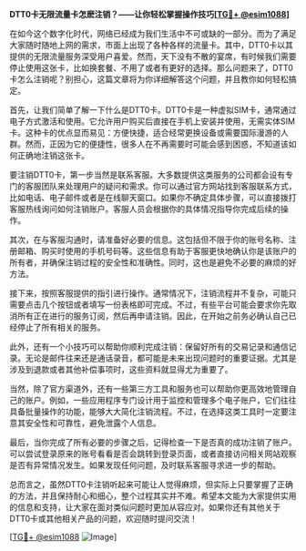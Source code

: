 **DTT0卡无限流量卡怎麽注销？——让你轻松掌握操作技巧[[TG💪+ @esim1088](https://t.me/s/esim1088)]**

在如今这个数字化时代，网络已经成为我们生活中不可或缺的一部分。而为了满足大家随时随地上网的需求，市面上出现了各种各样的流量卡。其中，DTT0卡以其提供的无限流量服务深受用户喜爱。然而，天下没有不散的宴席，有时候我们需要停止使用这张卡，比如换套餐、不用了或者有更好的选择。那么问题来了，DTT0卡怎么注销呢？别担心，这篇文章将为你详细解答这个问题，并且教你如何轻松搞定。

首先，让我们简单了解一下什么是DTT0卡。DTT0卡是一种虚拟SIM卡，通常通过电子方式激活和使用。它允许用户购买后直接在手机上安装并使用，无需实体SIM卡。这种卡的优点显而易见：方便快捷，适合经常更换设备或需要国际漫游的人群。然而，正因为它的便捷性，很多人在不再需要时可能会感到困惑，不知道该如何正确地注销这张卡。

要注销DTT0卡，第一步当然是联系客服。大多数提供这类服务的公司都会设有专门的客服团队来处理用户的疑问和需求。你可以通过官方网站找到客服联系方式，比如电话、电子邮件或者是在线聊天窗口。如果你不确定具体步骤，可以直接拨打客服热线询问如何注销账户。客服人员会根据你的具体情况指导你完成后续的操作。

其次，在与客服沟通时，请准备好必要的信息。这包括但不限于你的账号名称、注册邮箱、购买时使用的手机号码等。这些信息有助于客服更快地确认你是该账户的所有者，并确保注销过程的安全性和准确性。同时，这也是避免不必要的麻烦的好方法。

接下来，按照客服提供的指引进行操作。通常情况下，注销流程并不复杂，可能只需要点击几个按钮或者填写一份表格即可完成。不过，有些平台可能会要求你先取消所有正在进行的服务订阅，然后再申请注销。因此，在开始之前务必确认自己已经停止了所有相关的服务。

此外，还有一个小技巧可以帮助你顺利完成注销：保留好所有的交易记录和通信记录。无论是邮件往来还是通话录音，都可能是未来出现问题时的重要证据。尤其是涉及到退款或者其他补偿事项时，这些资料就显得尤为重要了。

当然，除了官方渠道外，还有一些第三方工具和服务也可以帮助你更高效地管理自己的账户。例如，一些应用程序专门设计用于监控和管理多个电子账户，它们往往具备批量操作的功能，能够大大简化注销流程。不过，在选择这类工具时一定要注意其安全性和可靠性，避免泄露个人信息。

最后，当你完成了所有必要的步骤之后，记得检查一下是否真的成功注销了账户。可以尝试登录原来的账号看看是否会跳转到登录页面，或者直接访问相关网站观察是否有异常情况发生。如果发现任何问题，及时联系客服寻求进一步的帮助。

总而言之，虽然DTT0卡注销听起来可能让人觉得麻烦，但实际上只要掌握了正确的方法，并且保持耐心和细心，整个过程其实并不难。希望本文能为大家提供实用的信息和支持，让大家在面对类似问题时更加从容应对。如果你还有其他关于DTT0卡或其他相关产品的问题，欢迎随时提问交流！

[[TG💪+ @esim1088](https://t.me/s/esim1088) ![Image](https://i.postimg.cc/4NQfJmqS/Snipaste-2025-05-13-00-14-12.png)]
